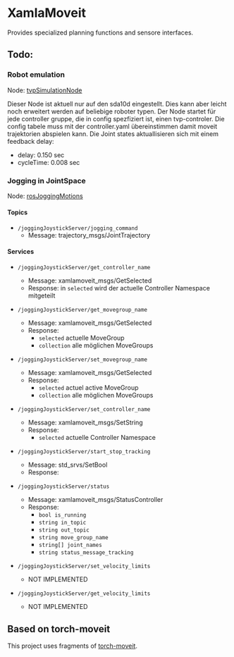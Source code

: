 # XamlaMoveit

Provides specialized planning functions and sensore interfaces.

## Todo:
### Robot emulation

Node: [tvpSimulationNode](https://github.com/Xamla/Rosvita.Control/blob/master/lua/xamlamoveit/actionNodes/tvpSimulationNode.lua)

Dieser Node ist aktuell nur auf den sda10d eingestellt. Dies kann aber leicht noch erweitert werden auf beliebige roboter typen.
Der Node startet für jede controller gruppe, die in config spezfiziert ist, einen tvp-controler.
Die config tabele muss mit der controller.yaml übereinstimmen damit moveit trajektorien abspielen kann.
Die Joint states aktuallisieren sich mit einem feedback delay:
- delay:  0.150 sec
- cycleTime: 0.008 sec

### Jogging in JointSpace
 Node: [rosJoggingMotions](https://github.com/Xamla/Rosvita.Control/blob/master/lua/xamlamoveit/actionNodes/rosJoggingMotions.lua)
#### Topics
- ```/joggingJoystickServer/jogging_command```
    - Message: trajectory_msgs/JointTrajectory
#### Services
- ```/joggingJoystickServer/get_controller_name```
    - Message: xamlamoveit_msgs/GetSelected
    - Response: in `selected` wird der actuelle Controller Namespace mitgeteilt

- ```/joggingJoystickServer/get_movegroup_name```
    - Message: xamlamoveit_msgs/GetSelected
    - Response:
        - `selected` actuelle MoveGroup
        - `collection` alle möglichen MoveGroups

- ```/joggingJoystickServer/set_movegroup_name```
    - Message: xamlamoveit_msgs/GetSelected
    - Response:
        - `selected` actuel active MoveGroup
        - `collection` alle möglichen MoveGroups

- ```/joggingJoystickServer/set_controller_name```
    - Message: xamlamoveit_msgs/SetString
    - Response:
        - `selected` actuelle Controller Namespace

- ```/joggingJoystickServer/start_stop_tracking```
    - Message: std_srvs/SetBool
    - Response:

- ```/joggingJoystickServer/status```
    - Message: xamlamoveit_msgs/StatusController
    - Response:
        - ```bool is_running```
        - ```string in_topic```
        - ```string out_topic```
        - ```string move_group_name```
        - ```string[] joint_names```
        - ```string status_message_tracking```

- ```/joggingJoystickServer/set_velocity_limits```
    -  NOT IMPLEMENTED

- ```/joggingJoystickServer/get_velocity_limits```
    -  NOT IMPLEMENTED


## Based on torch-moveit

This project uses fragments of [torch-moveit](https://github.com/xamla/torch-moveit).
